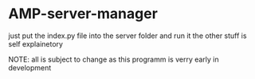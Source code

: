 # AMP-server-manager
just put the index.py file into the server folder and run it the other stuff is self explainetory 

NOTE: all is subject to change as this programm is verry early in development 
